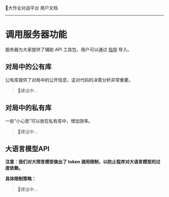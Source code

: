 🧭大作业对战平台 用户文档

---

# 调用服务器功能

服务器为大家提供了辅助 API 工具包，用户可以通过 [指导](./code_submission_guide.md#可调用的辅助API) 导入。

## 对局中的公有库

公有库提供了对局中的公开信息，这对代码的决策分析非常重要。

> 🚧建设中…

## 对局中的私有库

一些“小心思”可以放在私有库中，增加效率。

> 🚧建设中…

## 大语言模型API

**注意：我们对大预言模型做出了 token 调用限制，以防止程序对大语言模型的过度依赖。**

**具体限制策略：**

> 🚧建设中…

